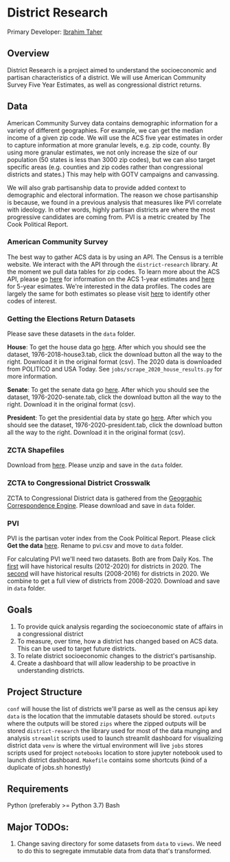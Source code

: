 # District Research

Primary Developer: [Ibrahim Taher](https://github.com/itaher1995)

## Overview

District Research is a project aimed to understand the socioeconomic and partisan characteristics of a district. We will use American Community Survey Five Year Estimates, as well as congressional district returns.

## Data

American Community Survey data contains demographic information for a variety of different geographies. For example, we can get the median income of a given zip code. We will use the ACS five year estimates in order to capture information at more granular levels, e.g. zip code, county. By using more granular estimates, we not only increase the size of our population (50 states is less than 3000 zip codes), but we can also target specific areas (e.g. counties and zip codes rather than congressional districts and states.) This may help with GOTV campaigns and canvassing. 

We will also grab partisanship data to provide added context to demographic and electoral information. The reason we chose partisanship is because, we found in a previous analysis that measures like PVI correlate with ideology. In other words, highly partisan districts are where the most progressive candidates are coming from. PVI is a metric created by The Cook Political Report.

### American Community Survey

The best way to gather ACS data is by using an API. The Census is a terrible website. We interact with the API through the `district-research` library. At the moment we pull data tables for zip codes. To learn more about the ACS API, please go [here](https://www.census.gov/data/developers/data-sets/acs-1year.html) for information on the ACS 1-year estimates and [here](https://www.census.gov/data/developers/data-sets/acs-5year.html) for 5-year esimates. We're interested in the data profiles. The codes are largely the same for both estimates so please visit [here](https://api.census.gov/data/2019/acs/acs5/variables.html) to identify other codes of interest.

### Getting the Elections Return Datasets

Please save these datasets in the `data` folder.

**House**: To get the house data go [here](https://dataverse.harvard.edu/dataset.xhtml?persistentId=doi:10.7910/DVN/IG0UN2). After which you should see the dataset, 1976-2018-house3.tab, click the download button all the way to the right. Download it in the original format (csv). The 2020 data is downloaded from POLITICO and USA Today. See `jobs/scrape_2020_house_results.py` for more information.

**Senate**: To get the senate data go [here](https://dataverse.harvard.edu/dataset.xhtml?persistentId=doi:10.7910/DVN/PEJ5QU). After which you should see the dataset, 1976-2020-senate.tab, click the download button all the way to the right. Download it in the original format (csv). 

**President**: To get the presidential data by state go [here](https://dataverse.harvard.edu/dataset.xhtml?persistentId=doi:10.7910/DVN/42MVDX). After which you should see the dataset, 1976-2020-president.tab, click the download button all the way to the right. Download it in the original format (csv).

### ZCTA Shapefiles

Download from [here](https://www2.census.gov/geo/tiger/TIGER2019/ZCTA5/). Please unzip and save in the `data` folder.

### ZCTA to Congressional District Crosswalk

ZCTA to Congressional District data is gathered from the [Geographic Correspondence Engine](https://mcdc.missouri.edu/applications/geocorr2018.html). Please download and save in `data` folder.

### PVI

PVI is the partisan voter index from the Cook Political Report. Please click **Get the data** [here](https://cookpolitical.com/pvi-map-and-district-list). Rename to pvi.csv and move to `data` folder.

For calculating PVI we'll need two datasets. Both are from Daily Kos. The [first](https://docs.google.com/spreadsheets/d/1XbUXnI9OyfAuhP5P3vWtMuGc5UJlrhXbzZo3AwMuHtk/edit#gid=0) will have historical results (2012-2020) for districts in 2020. The [second](https://docs.google.com/spreadsheets/d/1whYBonfwlgTGnYl7U_IH31G0JNYQ9QBIjDfqkZHkW-0/edit#gid=0) will have historical results (2008-2016) for districts in 2020. We combine to get a full view of districts from 2008-2020. Download and save in `data` folder.

## Goals

1. To provide quick analysis regarding the socioeconomic state of affairs in a congressional district
2. To measure, over time, how a district has changed based on ACS data. This can be used to target future districts.
3. To relate district socioeconomic changes to the district's partisanship.
4. Create a dashboard that will allow leadership to be proactive in understanding districts.

## Project Structure

`conf` will house the list of districts we'll parse as well as the census api key
`data` is the location that the immutable datasets should be stored.
`outputs` where the outputs will be stored
`zips` where the zipped outputs will be stored
`district-research` the library used for most of the data munging and analysis
`streamlit` scripts used to launch streamlit dashboard for visualizing district data
`venv` is where the virtual environment will live
`jobs` stores scripts used for project
`notebooks` location to store jupyter notebook used to launch district dashboard.
`Makefile` contains some shortcuts (kind of a duplicate of jobs.sh honestly)

## Requirements

Python (preferably >= Python 3.7)
Bash

## Major TODOs:

1. Change saving directory for some datasets from `data` to `views`. We need to do this to segregate immutable data from data that's transformed. 